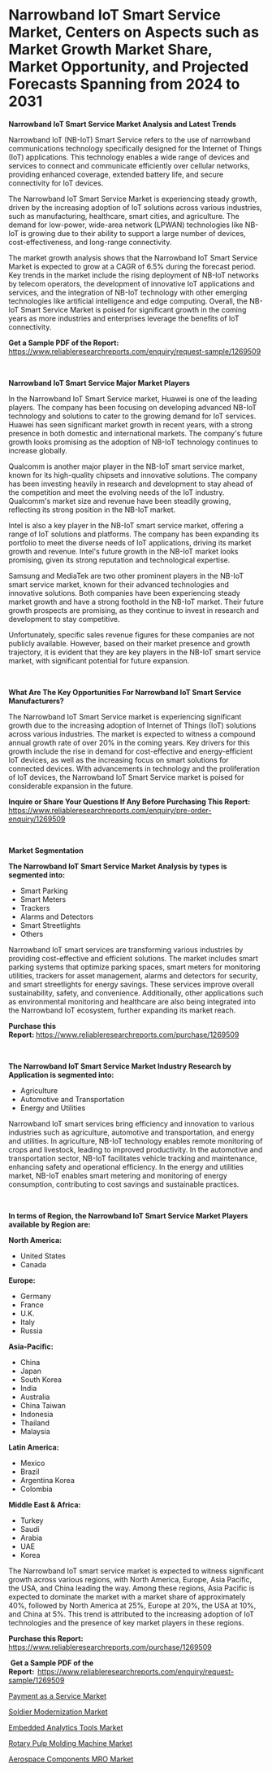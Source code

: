 <p><h1>Narrowband IoT Smart Service Market, Centers on Aspects such as Market Growth Market Share, Market Opportunity, and Projected Forecasts Spanning from 2024 to 2031</h1></p><p><strong>Narrowband IoT Smart Service Market Analysis and Latest Trends</strong></p>
<p><p>Narrowband IoT (NB-IoT) Smart Service refers to the use of narrowband communications technology specifically designed for the Internet of Things (IoT) applications. This technology enables a wide range of devices and services to connect and communicate efficiently over cellular networks, providing enhanced coverage, extended battery life, and secure connectivity for IoT devices.</p><p>The Narrowband IoT Smart Service Market is experiencing steady growth, driven by the increasing adoption of IoT solutions across various industries, such as manufacturing, healthcare, smart cities, and agriculture. The demand for low-power, wide-area network (LPWAN) technologies like NB-IoT is growing due to their ability to support a large number of devices, cost-effectiveness, and long-range connectivity.</p><p>The market growth analysis shows that the Narrowband IoT Smart Service Market is expected to grow at a CAGR of 6.5% during the forecast period. Key trends in the market include the rising deployment of NB-IoT networks by telecom operators, the development of innovative IoT applications and services, and the integration of NB-IoT technology with other emerging technologies like artificial intelligence and edge computing. Overall, the NB-IoT Smart Service Market is poised for significant growth in the coming years as more industries and enterprises leverage the benefits of IoT connectivity.</p></p>
<p><strong>Get a Sample PDF of the Report:&nbsp;</strong> <a href="https://www.reliableresearchreports.com/enquiry/request-sample/1269509">https://www.reliableresearchreports.com/enquiry/request-sample/1269509</a></p>
<p>&nbsp;</p>
<p><strong>Narrowband IoT Smart Service Major Market Players</strong></p>
<p><p>In the Narrowband IoT Smart Service market, Huawei is one of the leading players. The company has been focusing on developing advanced NB-IoT technology and solutions to cater to the growing demand for IoT services. Huawei has seen significant market growth in recent years, with a strong presence in both domestic and international markets. The company's future growth looks promising as the adoption of NB-IoT technology continues to increase globally.</p><p>Qualcomm is another major player in the NB-IoT smart service market, known for its high-quality chipsets and innovative solutions. The company has been investing heavily in research and development to stay ahead of the competition and meet the evolving needs of the IoT industry. Qualcomm's market size and revenue have been steadily growing, reflecting its strong position in the NB-IoT market.</p><p>Intel is also a key player in the NB-IoT smart service market, offering a range of IoT solutions and platforms. The company has been expanding its portfolio to meet the diverse needs of IoT applications, driving its market growth and revenue. Intel's future growth in the NB-IoT market looks promising, given its strong reputation and technological expertise.</p><p>Samsung and MediaTek are two other prominent players in the NB-IoT smart service market, known for their advanced technologies and innovative solutions. Both companies have been experiencing steady market growth and have a strong foothold in the NB-IoT market. Their future growth prospects are promising, as they continue to invest in research and development to stay competitive.</p><p>Unfortunately, specific sales revenue figures for these companies are not publicly available. However, based on their market presence and growth trajectory, it is evident that they are key players in the NB-IoT smart service market, with significant potential for future expansion.</p></p>
<p>&nbsp;</p>
<p><strong>What Are The Key Opportunities For Narrowband IoT Smart Service Manufacturers?</strong></p>
<p><p>The Narrowband IoT Smart Service market is experiencing significant growth due to the increasing adoption of Internet of Things (IoT) solutions across various industries. The market is expected to witness a compound annual growth rate of over 20% in the coming years. Key drivers for this growth include the rise in demand for cost-effective and energy-efficient IoT devices, as well as the increasing focus on smart solutions for connected devices. With advancements in technology and the proliferation of IoT devices, the Narrowband IoT Smart Service market is poised for considerable expansion in the future.</p></p>
<p><strong>Inquire or Share Your Questions If Any Before Purchasing This Report:</strong> <a href="https://www.reliableresearchreports.com/enquiry/pre-order-enquiry/1269509">https://www.reliableresearchreports.com/enquiry/pre-order-enquiry/1269509</a></p>
<p>&nbsp;</p>
<p><strong>Market Segmentation</strong></p>
<p><strong>The Narrowband IoT Smart Service Market Analysis by types is segmented into:</strong></p>
<p><ul><li>Smart Parking</li><li>Smart Meters</li><li>Trackers</li><li>Alarms and Detectors</li><li>Smart Streetlights</li><li>Others</li></ul></p>
<p><p>Narrowband IoT smart services are transforming various industries by providing cost-effective and efficient solutions. The market includes smart parking systems that optimize parking spaces, smart meters for monitoring utilities, trackers for asset management, alarms and detectors for security, and smart streetlights for energy savings. These services improve overall sustainability, safety, and convenience. Additionally, other applications such as environmental monitoring and healthcare are also being integrated into the Narrowband IoT ecosystem, further expanding its market reach.</p></p>
<p><strong>Purchase this Report:&nbsp;</strong><a href="https://www.reliableresearchreports.com/purchase/1269509">https://www.reliableresearchreports.com/purchase/1269509</a></p>
<p>&nbsp;</p>
<p><strong>The Narrowband IoT Smart Service Market Industry Research by Application is segmented into:</strong></p>
<p><ul><li>Agriculture</li><li>Automotive and Transportation</li><li>Energy and Utilities</li></ul></p>
<p><p>Narrowband IoT smart services bring efficiency and innovation to various industries such as agriculture, automotive and transportation, and energy and utilities. In agriculture, NB-IoT technology enables remote monitoring of crops and livestock, leading to improved productivity. In the automotive and transportation sector, NB-IoT facilitates vehicle tracking and maintenance, enhancing safety and operational efficiency. In the energy and utilities market, NB-IoT enables smart metering and monitoring of energy consumption, contributing to cost savings and sustainable practices.</p></p>
<p>&nbsp;</p>
<p><strong>In terms of Region, the Narrowband IoT Smart Service Market Players available by Region are:</strong></p>
<p>
    <p> <strong> North America: </strong>
        <ul>
            <li>United States</li>
            <li>Canada</li>
        </ul>
        </p> 
    <p> <strong> Europe: </strong>
        <ul>
            <li>Germany</li>
            <li>France</li>
            <li>U.K.</li>
            <li>Italy</li>
            <li>Russia</li>
        </ul>
        </p> 
    <p> <strong> Asia-Pacific: </strong>
        <ul>
            <li>China</li>
            <li>Japan</li>
            <li>South Korea</li>
            <li>India</li>
            <li>Australia</li>
            <li>China Taiwan</li>
            <li>Indonesia</li>
            <li>Thailand</li>
            <li>Malaysia</li>
        </ul>
        </p> 
    <p> <strong> Latin America: </strong>
        <ul>
            <li>Mexico</li>
            <li>Brazil</li>
            <li>Argentina Korea</li>
            <li>Colombia</li>
        </ul>
        </p> 
    <p> <strong> Middle East & Africa: </strong>
        <ul>
            <li>Turkey</li>
            <li>Saudi</li>
            <li>Arabia</li>
            <li>UAE</li>
            <li>Korea</li>
        </ul>
    </p>
    </p>
<p><p>The Narrowband IoT smart service market is expected to witness significant growth across various regions, with North America, Europe, Asia Pacific, the USA, and China leading the way. Among these regions, Asia Pacific is expected to dominate the market with a market share of approximately 40%, followed by North America at 25%, Europe at 20%, the USA at 10%, and China at 5%. This trend is attributed to the increasing adoption of IoT technologies and the presence of key market players in these regions.</p></p>
<p><strong>Purchase this Report: </strong><a href="https://www.reliableresearchreports.com/purchase/1269509">https://www.reliableresearchreports.com/purchase/1269509</a></p>
<p>&nbsp;<strong>Get a Sample PDF of the Report:&nbsp;&nbsp;</strong><a href="https://www.reliableresearchreports.com/enquiry/request-sample/1269509">https://www.reliableresearchreports.com/enquiry/request-sample/1269509</a></p>
<p><strong></strong></p>
<p><p><a href="https://medium.com/@tevinjewess/payment-as-a-service-market-analysis-and-sze-forecasted-for-period-from-2024-to-2031-ada09e0662be">Payment as a Service Market</a></p><p><a href="https://medium.com/@tevinjewess/analyzing-soldier-modernization-market-global-industry-perspective-and-forecast-2024-to-2031-cf1fa19e74b3">Soldier Modernization Market</a></p><p><a href="https://medium.com/@zoerees777/embedded-analytics-tools-market-share-evolution-and-market-growth-trends-2024-2031-1fe68f139057">Embedded Analytics Tools Market</a></p><p><a href="https://github.com/timeliteaut/Market-Research-Report-List-1/blob/main/rotary-pulp-molding-machine-market.md">Rotary Pulp Molding Machine Market</a></p><p><a href="https://github.com/seekum/Market-Research-Report-List-1/blob/main/aerospace-components-mro-market.md">Aerospace Components MRO Market</a></p></p>